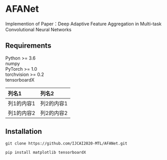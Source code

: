 # AFANet

  Implemention of Paper：Deep Adaptive Feature Aggregation in Multi-task Convolutional Neural Networks
  
## Requirements  

  Python >= 3.6  
  numpy  
  PyTorch >= 1.0  
  torchvision >= 0.2   
  tensorboardX  
  
  |列名1|列名2|
  |:---|:---|
  |列1的内容1|列2的内容1|
  |列1的内容2|列2的内容2|
  
## Installation
  ```
  git clone https://github.com/IJCAI2020-MTL/AFANet.git   
  ```
  ```
  pip install matplotlib tensorboardX   
  ```

